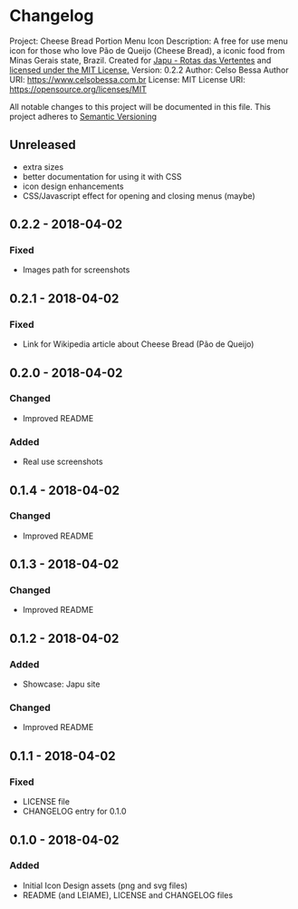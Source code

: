 # Changelog
Project: Cheese Bread Portion Menu Icon
Description: A free for use menu icon for those who love Pão de Queijo (Cheese Bread), a iconic food from Minas Gerais state, Brazil. Created for [Japu - Rotas das Vertentes](https://www.japuapp.com.br/app/) and [licensed under the MIT License.](LICENSE)
Version:     0.2.2
Author:      Celso Bessa
Author URI:  https://www.celsobessa.com.br
License:     MIT
License URI: https://opensource.org/licenses/MIT

All notable changes to this project will be documented in this file.
This project adheres to [Semantic Versioning](http://semver.org/)

## Unreleased

- extra sizes
- better documentation for using it with CSS
- icon design enhancements
- CSS/Javascript effect for opening and closing menus (maybe)

## 0.2.2 - 2018-04-02

### Fixed
- Images path for screenshots

## 0.2.1 - 2018-04-02

### Fixed
- Link for Wikipedia article about Cheese Bread (Pão de Queijo)

## 0.2.0 - 2018-04-02

### Changed
- Improved README

### Added
- Real use screenshots

## 0.1.4 - 2018-04-02

### Changed
- Improved README

## 0.1.3 - 2018-04-02

### Changed
- Improved README

## 0.1.2 - 2018-04-02

### Added
- Showcase: Japu site

### Changed
- Improved README

## 0.1.1 - 2018-04-02

### Fixed
- LICENSE file
- CHANGELOG entry for 0.1.0

## 0.1.0 - 2018-04-02

### Added
- Initial Icon Design assets (png and svg files)
- README (and LEIAME), LICENSE and CHANGELOG files